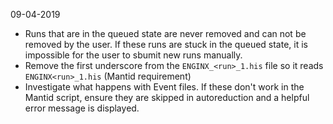 09-04-2019
* Runs that are in the queued state are never removed and can not be removed by the user. If these runs are stuck in the queued state, it is impossible for the user to sbumit new runs manually.
* Remove the first underscore from the `ENGINX_<run>_1.his` file so it reads `ENGINX<run>_1.his` (Mantid requirement)
* Investigate what happens with Event files. If these don't work in the Mantid script, ensure they are skipped in autoreduction and a helpful error message is displayed.
